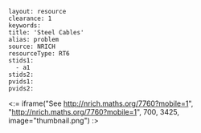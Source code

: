````
layout: resource
clearance: 1
keywords:
title: 'Steel Cables'
alias: problem
source: NRICH
resourceType: RT6
stids1: 
  - a1
stids2:
pvids1:
pvids2:

````

<:= iframe("See http://nrich.maths.org/7760?mobile=1", "http://nrich.maths.org/7760?mobile=1", 700, 3425, image="thumbnail.png") :>

